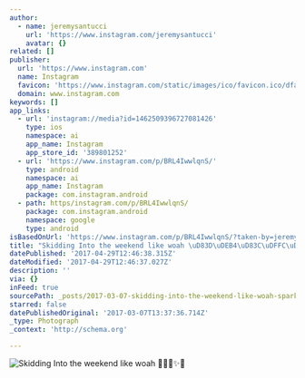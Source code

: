 ```yaml
---
author:
  - name: jeremysantucci
    url: 'https://www.instagram.com/jeremysantucci'
    avatar: {}
related: []
publisher:
  url: 'https://www.instagram.com'
  name: Instagram
  favicon: 'https://www.instagram.com/static/images/ico/favicon.ico/dfa85bb1fd63.ico'
  domain: www.instagram.com
keywords: []
app_links:
  - url: 'instagram://media?id=1462509396727081426'
    type: ios
    namespace: ai
    app_name: Instagram
    app_store_id: '389801252'
  - url: 'https://www.instagram.com/p/BRL4IwwlqnS/'
    type: android
    namespace: ai
    app_name: Instagram
    package: com.instagram.android
  - path: https/instagram.com/p/BRL4IwwlqnS/
    package: com.instagram.android
    namespace: google
    type: android
isBasedOnUrl: 'https://www.instagram.com/p/BRL4IwwlqnS/?taken-by=jeremysantucci'
title: "Skidding Into the weekend like woah \uD83D\uDEB4\uD83C\uDFFC\uD83D\uDD28✨\uD83D\uDD25"
datePublished: '2017-04-29T12:46:38.315Z'
dateModified: '2017-04-29T12:46:37.027Z'
description: ''
via: {}
inFeed: true
sourcePath: _posts/2017-03-07-skidding-into-the-weekend-like-woah-sparkles.md
starred: false
datePublishedOriginal: '2017-03-07T13:37:36.714Z'
_type: Photograph
_context: 'http://schema.org'

---
```

![Skidding Into the weekend like woah ✨](https://scontent.cdninstagram.com/t51.2885-15/s480x480/e35/16906095_761558357354176_8485649624957190144_n.jpg)